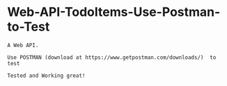 # Web-API-TodoItems-Use-Postman-to-Test
	A Web API. 
	
	Use POSTMAN (download at https://www.getpostman.com/downloads/)  to test
	
	Tested and Working great! 
	
	

